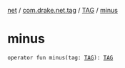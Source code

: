[net](../../index.md) / [com.drake.net.tag](../index.md) / [TAG](index.md) / [minus](./minus.md)

# minus

`operator fun minus(tag: `[`TAG`](index.md)`): `[`TAG`](index.md)